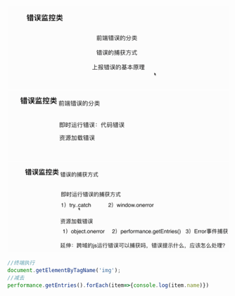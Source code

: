 ![](/assets/import106.png)![](/assets/import107.png)![](/assets/import108.png)

```js
//终端执行
document.getElementByTagName('img');
//减去
performance.getEntries().forEach(item=>{console.log(item.name)})
```





